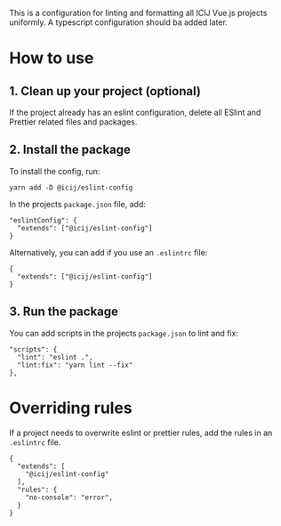 This is a configuration for linting and formatting all ICIJ Vue.js projects uniformly. A typescript configuration should ba added later. 

# How to use

## 1. Clean up your project (optional)

If the project already has an eslint configuration, delete all ESlint and Prettier related files and packages. 

## 2. Install the package

To install the config, run:
```
yarn add -D @icij/eslint-config
```

In the projects `package.json` file, add: 
```
"eslintConfig": {
  "extends": ["@icij/eslint-config"]
}
```

Alternatively, you can add if you use an `.eslintrc` file:
```
{
  "extends": ["@icij/eslint-config"]
}
```

## 3. Run the package

You can add scripts in the projects `package.json` to lint and fix:
```
"scripts": {
  "lint": "eslint .",
  "lint:fix": "yarn lint --fix"
},
```

# Overriding rules

If a project needs to overwrite eslint or prettier rules, add the rules in an `.eslintrc` file. 

```
{
  "extends": [
    "@icij/eslint-config"
  ],
  "rules": {
    "no-console": "error",
  }
}
```